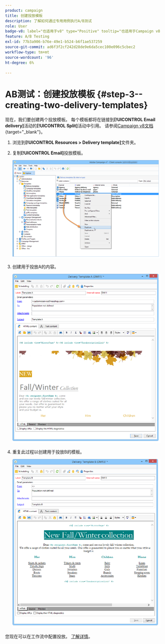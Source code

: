 ```yaml
---
product: campaign
title: 创建投放模板
description: 了解如何通过专用用例执行A/B测试
role: User
badge-v8: label="也适用于v8" type="Positive" tooltip="也适用于Campaign v8"
feature: A/B Testing
exl-id: 77b3a906-b76e-49e1-b524-b6f1ae537259
source-git-commit: ad6f3f2cf242d28de9e6da5cec100e096c5cbec2
workflow-type: tm+mt
source-wordcount: '96'
ht-degree: 6%

---
```


# AB测试：创建投放模板 {#step-3--creating-two-delivery-templates}

现在，我们要创建两个投放模板。 每个模板都将在链接到&#x200B;**[!UICONTROL Email delivery]**&#x200B;活动的&#x200B;**[!UICONTROL Split]**&#x200B;活动中引用。 请参阅[Campaign v8文档](https://experienceleague.adobe.com/docs/campaign/campaign-v8/send/create-templates.html?lang=zh-Hans){target="_blank"}。

1. 浏览到&#x200B;**[!UICONTROL Resources > Delivery template]**&#x200B;文件夹。
1. 复制&#x200B;**[!UICONTROL Email]**&#x200B;投放模板。

   ![](assets/use_case_abtesting_deliverymodel_001.png)

1. 创建用于投放A的内容。

   ![](assets/use_case_abtesting_deliverymodel_002.png)

1. 重复此过程以创建用于投放B的模板。

   ![](assets/use_case_abtesting_deliverymodel_003.png)

您现在可以在工作流中配置投放。 [了解详情](a-b-testing-uc-configuring-deliveries.md)。
